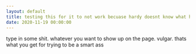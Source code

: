 ```yaml
---
layout: default
title: testing this for it to not work becuase hardy doesnt know what he is doing
date: 2020-11-19 00:00:00
---
```

type in some shit. whatever you want to show up on the page. vulgar. thats 
what you get for trying to be a smart ass 